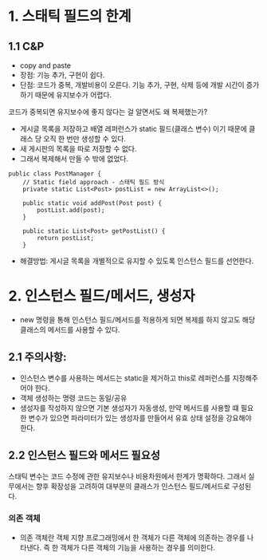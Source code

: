 # 1. 스태틱 필드의 한계

## 1.1 C&P 
- copy and paste
- 장점: 기능 추가, 구현이 쉽다.
- 단점: 코드가 중복, 개발비용이 오른다. 기능 추가, 구현, 삭제 등에 개발 시간이 증가하기 때문에 유지보수가 어렵다.

코드가 중복되면 유지보수에 좋지 않다는 걸 알면서도 왜 복제했는가?
- 게시글 목록을 저장하고 배열 레퍼런스가 static 필드(클래스 변수)
이기 때문에 클래스 당 오직 한 번만 생성할 수 있다. 
- 새 게시판의 목록을 따로 저장할 수 없다.
- 그래서 복제해서 만들 수 밖에 없었다.
```
public class PostManager {
    // Static field approach - 스태틱 필드 방식
    private static List<Post> postList = new ArrayList<>();

    public static void addPost(Post post) {
        postList.add(post);
    }

    public static List<Post> getPostList() {
        return postList;
    }
```
- 해결방법: 게시글 목록을 개별적으로 유지할 수 있도록 인스턴스 필드를 선언한다.



# 2. 인스턴스 필드/메서드, 생성자
- new 명령을 통해 인스턴스 필드/메서드를 적용하게 되면 복제를 하지 않고도 해당 클래스의 메서드를 사용할 수 있다.
## 2.1 주의사항:
  - 인스턴스 변수를 사용하는 메서드는 static을 제거하고 this로 레퍼런스를 지정해주어야 한다.
  - 객체 생성하는 명령 코드는 동일/공유
  - 생성자를 작성하지 않으면 기본 생성자가 자동생성, 만약 메서드를 사용할 떄 필요한 변수가 있으면 파라미터가 있는 생성자를 만들어서 유효 상태 설정을 강요해야 한다.

## 2.2 인스턴스 필드와 메서드 필요성
스태틱 변수는 코드 수정에 관한 유지보수나 비용차원에서 한계가 명확하다.
그래서 실무에서는 향후 확장성을 고려하여 대부분의 클래스가 인스턴스 필드/메서드로 구성된다.

### 의존 객체
  - 의존 객체란 객체 지향 프로그래밍에서 한 객체가 다른 객체에 의존하는 경우를 나타낸다. 즉 한 객체가 다른 객체의 기능을 사용하는 경우를 의미한다.


